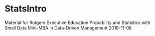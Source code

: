 # StatsIntro

Material for Rutgers Executive Education
Probability and Statistics with Small Data
Mini-MBA in Data-Driven Management
2018-11-08

